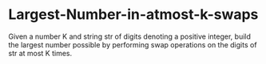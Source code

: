 # Largest-Number-in-atmost-k-swaps
Given a number K and string str of digits denoting a positive integer, build the largest number possible by performing swap operations on the digits of str at most K times.
